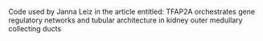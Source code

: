 Code used by Janna Leiz in the article entitled: TFAP2A orchestrates gene regulatory networks and tubular architecture in kidney outer medullary collecting ducts
